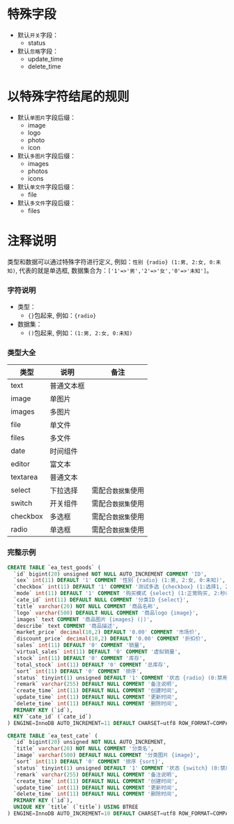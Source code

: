 # 特殊字段

* 默认`开关`字段：
    * status
* 默认`忽略`字段：
    * update_time
    * delete_time

# 以特殊字符结尾的规则

* 默认`单图片`字段后缀：
    * image
    * logo
    * photo
    * icon
* 默认`多图片`字段后缀：
    * images
    * photos
    * icons
* 默认`单文件`字段后缀：
    * file
* 默认`多文件`字段后缀：
    * files
    
# 注释说明

类型和数据可以通过特殊字符进行定义, 例如：`性别 {radio} (1:男, 2:女, 0:未知)`, 代表的就是单选框, 数据集合为：`['1'=>'男','2'=>'女','0'=>'未知']`。 

### 字符说明

* 类型：
    * `{}`包起来, 例如：`{radio}`
* 数据集：
    * `()`包起来, 例如：`(1:男, 2:女, 0:未知)`
    

### 类型大全

| 类型 | 说明 | 备注 |
| --- | --- | ---|
| text | 普通文本框 | | 
| image | 单图片 | | 
| images | 多图片 | | 
| file | 单文件 | | 
| files | 多文件 | | 
| date | 时间组件 | | 
| editor | 富文本 | | 
| textarea | 普通文本 | | 
| select | 下拉选择| 需配合`数据集`使用| 
| switch | 开关组件 | 需配合`数据集`使用| 
| checkbox | 多选框 |需配合`数据集`使用 | 
| radio | 单选框|需配合`数据集`使用 | 



### 完整示例

```sql
CREATE TABLE `ea_test_goods` (
  `id` bigint(20) unsigned NOT NULL AUTO_INCREMENT COMMENT 'ID',
  `sex` int(11) DEFAULT '1' COMMENT '性别 {radio} (1:男, 2:女, 0:未知)',
  `checkbox` int(11) DEFAULT '1' COMMENT '测试多选 {checkbox} (1:选择1, 2:选择2, 3:选择3)',
  `mode` int(11) DEFAULT '1' COMMENT '购买模式 {select} (1:正常购买, 2:秒杀活动)',
  `cate_id` int(11) DEFAULT NULL COMMENT '分类ID {select}',
  `title` varchar(20) NOT NULL COMMENT '商品名称',
  `logo` varchar(500) DEFAULT NULL COMMENT '商品logo {image}',
  `images` text COMMENT '商品图片 {images} (|)',
  `describe` text COMMENT '商品描述',
  `market_price` decimal(10,2) DEFAULT '0.00' COMMENT '市场价',
  `discount_price` decimal(10,2) DEFAULT '0.00' COMMENT '折扣价',
  `sales` int(11) DEFAULT '0' COMMENT '销量',
  `virtual_sales` int(11) DEFAULT '0' COMMENT '虚拟销量',
  `stock` int(11) DEFAULT '0' COMMENT '库存',
  `total_stock` int(11) DEFAULT '0' COMMENT '总库存',
  `sort` int(11) DEFAULT '0' COMMENT '排序',
  `status` tinyint(1) unsigned DEFAULT '1' COMMENT '状态 {radio} (0:禁用,1:启用)',
  `remark` varchar(255) DEFAULT NULL COMMENT '备注说明',
  `create_time` int(11) DEFAULT NULL COMMENT '创建时间',
  `update_time` int(11) DEFAULT NULL COMMENT '更新时间',
  `delete_time` int(11) DEFAULT NULL COMMENT '删除时间',
  PRIMARY KEY (`id`),
  KEY `cate_id` (`cate_id`)
) ENGINE=InnoDB AUTO_INCREMENT=11 DEFAULT CHARSET=utf8 ROW_FORMAT=COMPACT COMMENT='商品列表';
```

```sql
CREATE TABLE `ea_test_cate` (
  `id` bigint(20) unsigned NOT NULL AUTO_INCREMENT,
  `title` varchar(20) NOT NULL COMMENT '分类名',
  `image` varchar(500) DEFAULT NULL COMMENT '分类图片 {image}',
  `sort` int(11) DEFAULT '0' COMMENT '排序 {sort}',
  `status` tinyint(1) unsigned DEFAULT '1' COMMENT '状态 {switch} (0:禁用,1:启用)',
  `remark` varchar(255) DEFAULT NULL COMMENT '备注说明',
  `create_time` int(11) DEFAULT NULL COMMENT '创建时间',
  `update_time` int(11) DEFAULT NULL COMMENT '更新时间',
  `delete_time` int(11) DEFAULT NULL COMMENT '删除时间',
  PRIMARY KEY (`id`),
  UNIQUE KEY `title` (`title`) USING BTREE
) ENGINE=InnoDB AUTO_INCREMENT=10 DEFAULT CHARSET=utf8 ROW_FORMAT=COMPACT COMMENT='商品分类';
```

